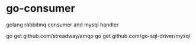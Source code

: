 # go-consumer
golang rabbitmq consumer and mysql handler

go get github.com/streadway/amqp
go get github.com/go-sql-driver/mysql

